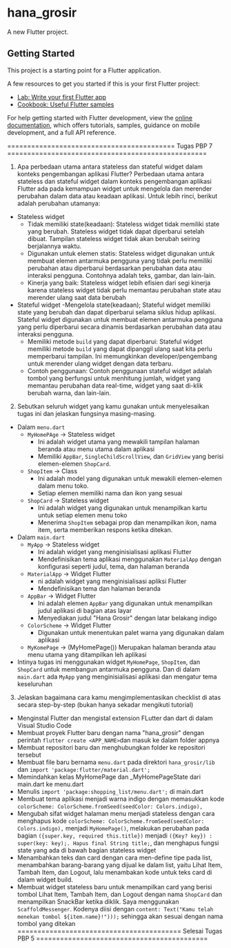 # hana_grosir

A new Flutter project.

## Getting Started

This project is a starting point for a Flutter application.

A few resources to get you started if this is your first Flutter project:

- [Lab: Write your first Flutter app](https://docs.flutter.dev/get-started/codelab)
- [Cookbook: Useful Flutter samples](https://docs.flutter.dev/cookbook)

For help getting started with Flutter development, view the
[online documentation](https://docs.flutter.dev/), which offers tutorials,
samples, guidance on mobile development, and a full API reference.

========================================== Tugas PBP 7 ==================================================

1. Apa perbedaan utama antara stateless dan stateful widget dalam konteks pengembangan aplikasi Flutter?
   Perbedaan utama antara stateless dan stateful widget dalam konteks pengembangan aplikasi Flutter ada pada kemampuan widget untuk mengelola dan merender perubahan dalam data atau keadaan aplikasi. Untuk lebih rinci, berikut adalah perubahan utamanya:

- Stateless widget
  - Tidak memiliki state(keadaan): Stateless widget tidak memiliki state yang berubah. Stateless widget tidak dapat diperbarui setelah dibuat. Tampilan stateless widget tidak akan berubah seiring berjalannya waktu.
  - Digunakan untuk elemen statis: Stateless widget digunakan untuk membuat elemen antarmuka pengguna yang tidak perlu memiliki perubahan atau diperbarui berdasarkan perubahan data atau interaksi pengguna. Contohnya adalah teks, gambar, dan lain-lain.
  - Kinerja yang baik: Stateless widget lebih efisien dari segi kinerja karena stateless widget tidak perlu memantau perubahan state atau merender ulang saat data berubah
- Stateful widget
  -Mengelola state(keadaan); Stateful widget memiliki state yang berubah dan dapat diperbarui selama siklus hidup aplikasi. Stateful widget digunakan untuk membuat elemen antarmuka pengguna yang perlu diperbarui secara dinamis berdasarkan perubahan data atau interaksi pengguna.
  - Memiliki metode `build` yang dapat diperbarui: Stateful widget memiliki metode `build` yang dapat dipanggil ulang saat kita perlu memperbarui tampilan. Ini memungkinkan developer/pengembang untuk merender ulang widget dengan data terbaru.
  - Contoh penggunaan: Contoh penggunaan stateful widget adalah tombol yang berfungsi untuk menhitung jumlah, widget yang memantau perubahan data real-time, widget yang saat di-klik berubah warna, dan lain-lain.

2. Sebutkan seluruh widget yang kamu gunakan untuk menyelesaikan tugas ini dan jelaskan fungsinya masing-masing.

- Dalam `menu.dart`
  - `MyHomePAge` -> Stateless widget
    - Ini adalah widget utama yang mewakili tampilan halaman beranda atau menu utama dalam aplikasi
    - Memiliki `AppBar`, `SingleChildScrollView`, dan `GridView` yang berisi elemen-elemen `ShopCard`.
  - `ShopItem` -> Class
    - Ini adalah model yang digunakan untuk mewakili elemen-elemen dalam menu toko.
    - Setiap elemen memiliki nama dan ikon yang sesuai
  - `ShopCard` -> Stateless widget
    - Ini adalah widget yang digunakan untuk menampilkan kartu untuk setiap elemen menu toko
    - Menerima `ShopItem` sebagai prop dan menampilkan ikon, nama item, serta memberikan respons ketika ditekan.
- Dalam `main.dart`
  - `MyApp` -> Stateless widget
    - Ini adalah widget yang menginisialisasi aplikasi Flutter
    - Mendefinisikan tema aplikasi menggunakan `MaterialApp` dengan konfigurasi seperti judul, tema, dan halaman beranda
  - `MaterialApp` -> Widget Flutter
    - ni adalah widget yang menginisialisasi apliksi Flutter
    - Mendefinisikan tema dan halaman beranda
  - `AppBar` -> Widget Flutter
    - Ini adalah elemen `AppBar` yang digunakan untuk menampilkan judul aplikasi di bagian atas layar
    - Menyediakan judul "Hana Grosir" dengan latar belakang indigo
  - `ColorScheme` -> Widget Flutter
    - Digunakan untuk menentukan palet warna yang digunakan dalam aplikasi
  - `MyKomePage` -> (MyHomePage())
    Merupakan halaman beranda atau menu utama yang ditampilkan leh aplikasi
- Intinya tugas ini menggunakan widget `MyHomePage`, `ShopItem`, dan `ShopCard` untuk membangun antarmuka pengguna. Dan di dalam `main.dart` ada `MyApp` yang menginisialisasi aplikasi dan mengatur tema keseluruhan

3. Jelaskan bagaimana cara kamu mengimplementasikan checklist di atas secara step-by-step (bukan hanya sekadar mengikuti tutorial)

- Menginstal Flutter dan mengistal extension FLutter dan dart di dalam Visual Studio Code
- Membuat proyek Flutter baru dengan nama "hana_grosir" dengan perintah `flutter create <APP_NAME>`dan masuk ke dalam folder appnya
- Membuat repositori baru dan menghubungkan folder ke repositori tersebut
- Membuat file baru bernama `menu.dart` pada direktori `hana_grosir/lib` dan `import 'package:flutter/material.dart';`
- Memindahkan kelas MyHomePage dan \_MyHomePageState dari main.dart ke menu.dart
- Menulis `import 'package:shopping_list/menu.dart';` di main.dart
- Membuat tema aplikasi menjadi warna indigo dengan memasukkan kode `colorScheme: ColorScheme.fromSeed(seedColor: Colors.indigo),`
- Mengubah sifat widget halaman menu menjadi stateless dengan cara menghapus kode `colorScheme: ColorScheme.fromSeed(seedColor: Colors.indigo),` menjadi `MyHomePage()`, melakukan perubahan pada bagian `({super.key, required this.title})` menjadi `({Key? key}) : super(key: key);. Hapus final String title;`, dan menghapus fungsi state yang ada di bawah bagian stateless widget
- Menambahkan teks dan card dengan cara men-define tipe pada list, menambahkan barang-barang yang dijual ke dalam list, yaitu Lihat Item, Tambah Item, dan Logout, lalu menambakan kode untuk teks card di dalam widget build.
- Membuat widget stateless baru untuk menampilkan card yang berisi tombol Lihat Item, Tambah Item, dan Logout dengan nama `ShopCard` dan menampilkan SnackBar ketika diklik. Saya menggunakan `ScaffoldMessenger`. Kodenya diisi dengan `content: Text("Kamu telah menekan tombol ${item.name}!")));` sehingga akan sesuai dengan nama tombol yang ditekan
  ========================================= Selesai Tugas PBP 5 ===========================================
